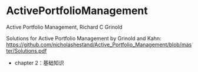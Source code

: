 # ActivePortfolioManagement
Active Portfolio Management, Richard C Grinold

Solutions for Active Portfolio Management by Grinold and Kahn: https://github.com/nicholashestand/Active_Portfolio_Management/blob/master/Solutions.pdf

- chapter 2：基础知识
